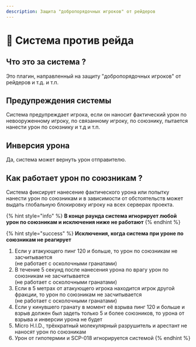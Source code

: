 ```yaml
---
description: Защита "добропорядочных игроков" от рейдеров
---
```


# 🤨 Система против рейда

## Что это за система ?

Это плагин, направленный на защиту "добропорядочных игроков" от рейдеров и т.д. и т.п.

## Предупреждения системы

Система предупреждает игрока, если он наносит фактический урон по невооруженному игроку, по связанному игроку, по союзнику, пытается нанести урон по союзнику и т.д и т.п.

## Инверсия урона

Да, система может вернуть урон отправителю.

## Как работает урон по союзникам ?

Система фиксирует нанесение фактического урона или попытку нанести урон по союзникам и в зависимости от обстоятельств может выдать глобальную блокировку игроку на всех серверах проекта.

{% hint style="info" %}
**В конце раунда система игнорирует любой урон по союзникам и исключения ниже не работают**
{% endhint %}

{% hint style="success" %}
**Исключения, когда система при уроне по союзникам не реагирует**

1. Если у атакующего пинг 120 и больше, то урон по союзникам не засчитывается\
   (не работает с осколочными гранатами)
2. В течение 5 секунд после нанесения урона по врагу урон по союзникам не засчитывается\
   (не работает с осколочными гранатами)
3. Если в 5 метрах от атакующего игрока находится игрок другой фракции, то урон по союзникам не засчитывается\
   (не работает с осколочными гранатами)
4. Если у кинувшего гранату в момент её взрыва пинг 120 и больше и взрыв должен был задеть только 5 и более союзников, то урона от взрыва и инверсии урона не будет
5. Micro H.I.D., трёхкратный молекулярный разрушитель и арестант не наносят урон по союзникам
6. Урон от гипотермии и SCP-018 игнорируется системой
{% endhint %}
